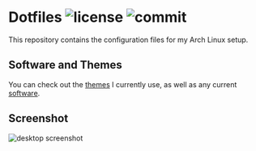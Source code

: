 Dotfiles
![license](https://img.shields.io/github/license/hqnna/dotfiles?style=flat-square)
![commit](https://img.shields.io/github/last-commit/hqnna/dotfiles?style=flat-square)
===============================================================================

This repository contains the configuration files for my Arch Linux setup.

## Software and Themes

You can check out the [themes](docs/THEMES.md) I currently use, as well as any
current [software](docs/SOFTWARE.md).
 
## Screenshot

![desktop screenshot](images/desktop.png)
